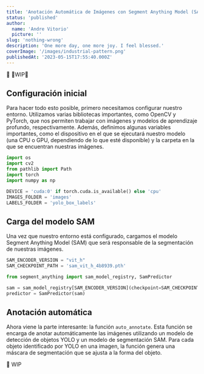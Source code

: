 ```yaml
---
title: 'Anotación Automática de Imágenes con Segment Anything Model (SAM)'
status: 'published'
author:
  name: 'Andre Vitorio'
  picture: ''
slug: 'nothing-wrong'
description: 'One more day, one more joy. I feel blessed.'
coverImage: '/images/industrial-pattern.png'
publishedAt: '2023-05-15T17:55:40.000Z'
---
```


👋 🚧WIP🚧

## **Configuración inicial**

Para hacer todo esto posible, primero necesitamos configurar nuestro entorno. Utilizamos varias bibliotecas importantes, como OpenCV y PyTorch, que nos permiten trabajar con imágenes y modelos de aprendizaje profundo, respectivamente. Además, definimos algunas variables importantes, como el dispositivo en el que se ejecutará nuestro modelo (una CPU o GPU, dependiendo de lo que esté disponible) y la carpeta en la que se encuentran nuestras imágenes.

```python
import os
import cv2
from pathlib import Path
import torch
import numpy as np

DEVICE = 'cuda:0' if torch.cuda.is_available() else 'cpu'
IMAGES_FOLDER = 'images'
LABELS_FOLDER = 'yolo_box_labels'
```

## **Carga del modelo SAM**

Una vez que nuestro entorno está configurado, cargamos el modelo Segment Anything Model (SAM) que será responsable de la segmentación de nuestras imágenes.

```python
SAM_ENCODER_VERSION = "vit_h"
SAM_CHECKPOINT_PATH = 'sam_vit_h_4b8939.pth'

from segment_anything import sam_model_registry, SamPredictor

sam = sam_model_registry[SAM_ENCODER_VERSION](checkpoint=SAM_CHECKPOINT_PATH).to(device=DEVICE)
predictor = SamPredictor(sam)
```

## **Anotación automática**

Ahora viene la parte interesante: la función `auto_annotate`. Esta función se encarga de anotar automáticamente las imágenes utilizando un modelo de detección de objetos YOLO y un modelo de segmentación SAM. Para cada objeto identificado por YOLO en una imagen, la función genera una máscara de segmentación que se ajusta a la forma del objeto.

🚧 WIP

```python

```

